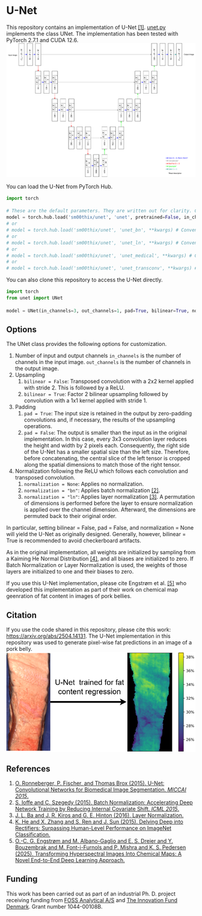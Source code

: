 # U-Net
This repository contains an implementation of U-Net [[1]](#references). [unet.py](https://github.com/sm00thix/unet/blob/main/unet.py) implements the class UNet. The implementation has been tested with PyTorch 2.7.1 and CUDA 12.6.
![](./assets/unet_diagram.png)

You can load the U-Net from PyTorch Hub.
```python
import torch

# These are the default parameters. They are written out for clarity. Currently no pretrained weights are available.
model = torch.hub.load('sm00thix/unet', 'unet', pretrained=False, in_channels=3, out_channels=1, pad=True, bilinear=True, normalization=None)
# or
# model = torch.hub.load('sm00thix/unet', 'unet_bn', **kwargs) # Convenience function equivalent to torch.hub.load('sm00thix/unet', 'unet', normalization='bn', **kwargs)
# or
# model = torch.hub.load('sm00thix/unet', 'unet_ln', **kwargs) # Convenience function equivalent to torch.hub.load('sm00thix/unet', 'unet', normalization='ln', **kwargs)
# or
# model = torch.hub.load('sm00thix/unet', 'unet_medical', **kwargs) # Convenience function equivalent to torch.hub.load('sm00thix/unet', 'unet', in_channels=1, out_channels=1, **kwargs)
# or
# model = torch.hub.load('sm00thix/unet', 'unet_transconv', **kwargs) # Convenience function equivalent to torch.hub.load('sm00thix/unet', 'unet', bilinear=False, **kwargs)
```

You can also clone this repository to access the U-Net directly.
```python
import torch
from unet import UNet

model = UNet(in_channels=3, out_channels=1, pad=True, bilinear=True, normalization=None)
```

## Options
The UNet class provides the following options for customization.

1. Number of input and output channels
    `in_channels` is the number of channels in the input image.
    `out_channels` is the number of channels in the output image.
2. Upsampling
    1. `bilinear = False`: Transposed convolution with a 2x2 kernel applied with stride 2. This is followed by a ReLU.
    2. `bilinear = True`: Factor 2 bilinear upsampling followed by convolution with a 1x1 kernel applied with stride 1.
3. Padding
    1. `pad = True`: The input size is retained in the output by zero-padding convolutions and, if necessary, the results of the upsampling operations.
    2. `pad = False`: The output is smaller than the input as in the original implementation. In this case, every 3x3 convolution layer reduces the height and width by 2 pixels each. Consequently, the right side of the U-Net has a smaller spatial size than the left size. Therefore, before concatenating, the central slice of the left tensor is cropped along the spatial dimensions to match those of the right tensor.
4. Normalization following the ReLU which follows each convolution and transposed convolution.
    1. `normalization = None`: Applies no normalization.
    2. `normalization = "bn"`: Applies batch normalization [[2]](#references).
    3. `normalization = "ln"`: Applies layer normalization [[3]](#references). A permutation of dimensions is performed before the layer to ensure normalization is applied over the channel dimension. Afterward, the dimensions are permuted back to their original order.

In particular, setting bilinear = False, pad = False, and normalization = None will yield the U-Net as originally designed. Generally, however, bilinear = True is recommended to avoid checkerboard artifacts.

As in the original implementation, all weights are initialized by sampling from a Kaiming He Normal Distribution [[4]](#references), and all biases are initialized to zero. If Batch Normalization or Layer Normalization is used, the weights of those layers are initialized to one and their biases to zero.

If you use this U-Net implementation, please cite Engstrøm et al. [[5]](#references) who developed this implementation as part of their work on chemical map geenration of fat content in images of pork bellies.

## Citation
If you use the code shared in this repository, please cite this work: https://arxiv.org/abs/2504.14131. The U-Net implementation in this repository was used to generate pixel-wise fat predictions in an image of a pork belly.
![](./assets/unet_flow.png)

## References

1. [O. Ronneberger, P. Fischer, and Thomas Brox (2015). U-Net: Convolutional Networks for Biomedical Image Segmentation. *MICCAI 2015*.](https://arxiv.org/abs/1505.04597)
2. [S. Ioffe and C. Szegedy (2015). Batch Normalization: Accelerating Deep Network Training by Reducing Internal Covariate Shift. *ICML 2015*.](https://arxiv.org/abs/1502.03167)
3. [J. L. Ba and J. R. Kiros and G. E. Hinton (2016). Layer Normalization.](https://arxiv.org/abs/1607.06450)
4. [K. He and X. Zhang and S. Ren and J. Sun (2015). Delving Deep into Rectifiers: Surpassing Human-Level Performance on ImageNet Classification.](https://openaccess.thecvf.com/content_iccv_2015/html/He_Delving_Deep_into_ICCV_2015_paper.html)
5. [O.-C. G. Engstrøm and M. Albano-Gaglio and E. S. Dreier and Y. Bouzembrak and M. Font-i-Furnols and P. Mishra and K. S. Pedersen (2025). Transforming Hyperspectral Images Into Chemical Maps: A Novel End-to-End Deep Learning Approach.](https://arxiv.org/abs/2504.14131)

## Funding
This work has been carried out as part of an industrial Ph. D. project receiving funding from [FOSS Analytical A/S](https://www.fossanalytics.com/) and [The Innovation Fund Denmark](https://innovationsfonden.dk/en). Grant number 1044-00108B.